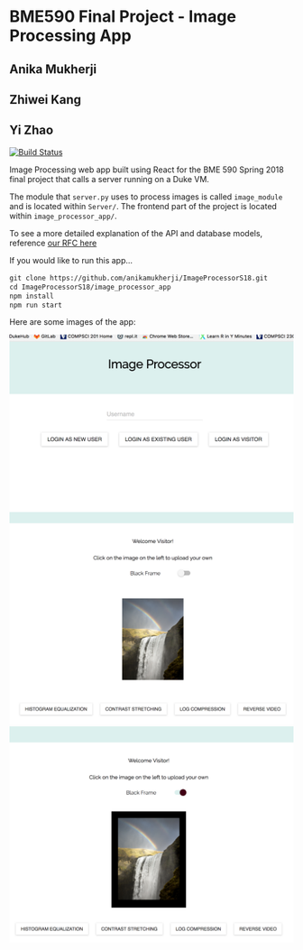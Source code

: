 # BME590 Final Project - Image Processing App

## Anika Mukherji
## Zhiwei Kang
## Yi Zhao

[![Build Status](https://travis-ci.org/anikamukherji/ImageProcessorS18.svg?branch=master)](https://travis-ci.org/anikamukherji/ImageProcessorS18)

Image Processing web app built using React for the BME 590 Spring 2018 final project that calls a server running on a Duke VM.

The module that `server.py` uses to process images is called `image_module` and is located within `Server/`. The frontend part of the project is located within `image_processor_app/`.

To see a more detailed explanation of the API and database models, reference [our RFC here](https://docs.google.com/document/d/1_w9FnVVjGPZUKfDKM6f4p6yuxf_UcSxSMd7z5Rzthxc/edit?usp=sharing)

If you would like to run this app...
```
git clone https://github.com/anikamukherji/ImageProcessorS18.git
cd ImageProcessorS18/image_processor_app
npm install
npm run start
```

Here are some images of the app: 

![login](./images/image1.png)
![visitor no frame](./images/image2.png)
![visitor black frame](./images/image3.png)

